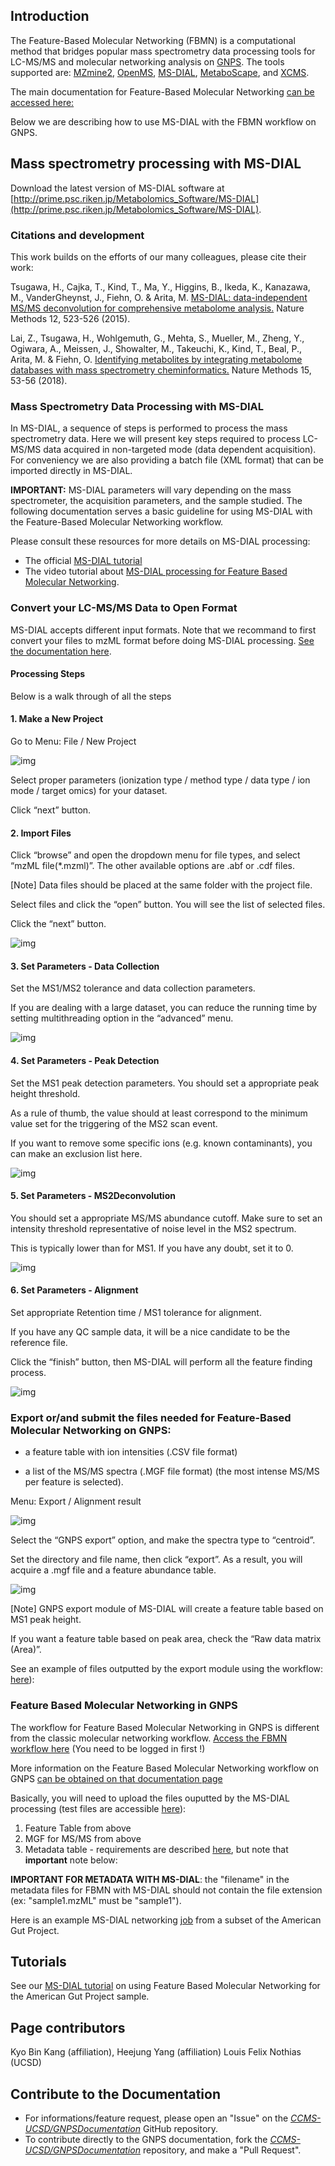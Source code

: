 ## Introduction

The Feature-Based Molecular Networking (FBMN) is a computational method that bridges popular mass spectrometry data processing tools for LC-MS/MS and molecular networking analysis on [GNPS](http://gnps.ucsd.edu). The tools supported are: [MZmine2](featurebasedmolecularnetworking-with-mzmine2.md), [OpenMS](featurebasedmolecularnetworking-with-openms.md), [MS-DIAL](featurebasedmolecularnetworking-with-ms-dial.md), [MetaboScape](featurebasedmolecularnetworking-with-metaboscape.md), and [XCMS](featurebasedmolecularnetworking-with-xcms3.md).

The main documentation for Feature-Based Molecular Networking [can be accessed here:](featurebasedmolecularnetworking.md)

Below we are describing how to use MS-DIAL with the FBMN workflow on GNPS.

## Mass spectrometry processing with MS-DIAL

Download the latest version of MS-DIAL software at [http://prime.psc.riken.jp/Metabolomics_Software/MS-DIAL](http://prime.psc.riken.jp/Metabolomics_Software/MS-DIAL).

### Citations and development

This work builds on the efforts of our many colleagues, please cite their work:

Tsugawa, H., Cajka, T., Kind, T., Ma, Y., Higgins, B., Ikeda, K., Kanazawa, M., VanderGheynst, J., Fiehn, O. & Arita, M. [MS-DIAL: data-independent MS/MS deconvolution for comprehensive metabolome analysis.](http://dx.doi.org/10.1038/nmeth.3393) Nature Methods 12, 523-526 (2015).

Lai, Z., Tsugawa, H., Wohlgemuth, G., Mehta, S., Mueller, M., Zheng, Y., Ogiwara, A., Meissen, J., Showalter, M., Takeuchi, K., Kind, T., Beal, P., Arita, M. & Fiehn, O. [Identifying metabolites by integrating metabolome databases with mass spectrometry cheminformatics.](http://dx.doi.org/10.1038/nmeth.4512) Nature Methods 15, 53-56 (2018). 

### Mass Spectrometry Data Processing with MS-DIAL

In MS-DIAL, a sequence of steps is performed to process the mass spectrometry data. Here we will present key steps required to process LC-MS/MS data acquired in non-targeted mode (data dependent acquisition). For conveniency we are also providing a batch file (XML format) that can be imported directly in MS-DIAL.

**IMPORTANT:** MS-DIAL parameters will vary depending on the mass spectrometer, the acquisition parameters, and the sample studied. The following documentation serves a basic guideline for using MS-DIAL with the Feature-Based Molecular Networking workflow.

Please consult these resources for more details on MS-DIAL processing:

- The official [MS-DIAL tutorial](http://prime.psc.riken.jp/Metabolomics_Software/MS-DIAL/MSDIAL-tutorial.pdf) 
- The video tutorial about [MS-DIAL processing for Feature Based Molecular Networking](tutorials/americangut-ms-dial.md).

### Convert your LC-MS/MS Data to Open Format
MS-DIAL accepts different input formats. Note that we recommand to first convert your files to mzML format before doing MS-DIAL processing. [See the documentation here](https://ccms-ucsd.github.io/GNPSDocumentation/fileconversion/).

#### Processing Steps

Below is a walk through of all the steps

#### 1. Make a New Project

Go to Menu: File / New Project

![img](img/ms-dial/new-project.png)

Select proper parameters (ionization type / method type / data type / ion mode / target omics) for your dataset. 

Click “next” button.

#### 2. Import Files

Click “browse” and open the dropdown menu for file types, and select “mzML file(*.mzml)”. The other available options are .abf or .cdf files.

[Note] Data files should be placed at the same folder with the project file.

Select files and click the “open” button. You will see the list of selected files.

Click the “next” button.

![img](img/ms-dial/import-raw.png)

#### 3. Set Parameters - Data Collection

Set the MS1/MS2 tolerance and data collection parameters. 

If you are dealing with a large dataset, you can reduce the running time by setting multithreading option in the “advanced” menu.

![img](img/ms-dial/set-parameters-data.png)

#### 4. Set Parameters - Peak Detection

Set the MS1 peak detection parameters. You should set a appropriate peak height threshold. 

As a rule of thumb, the value should at least correspond to the minimum value set for the triggering of the MS2 scan event. 

If you want to remove some specific ions (e.g. known contaminants), you can make an exclusion list here.

![img](img/ms-dial/set-parameters-peak-detection.png)

#### 5. Set Parameters - MS2Deconvolution

You should set a appropriate MS/MS abundance cutoff. Make sure to set an intensity threshold representative of noise level in the MS2 spectrum. 

This is typically lower than for MS1. If you have any doubt, set it to 0.

![img](img/ms-dial/set-parameters-deconvolution.png)

#### 6. Set Parameters - Alignment

Set appropriate Retention time / MS1 tolerance for alignment. 

If you have any QC sample data, it will be a nice candidate to be the reference file. 

Click the “finish” button, then MS-DIAL will perform all the feature finding process.

![img](img/ms-dial/set-parameters-alignment.png)

### Export or/and submit the files needed for Feature-Based Molecular Networking on GNPS:

- a feature table with ion intensities (.CSV file format)

- a list of the MS/MS spectra (.MGF file format) (the most intense MS/MS per feature is selected).

Menu: Export / Alignment result

![img](img/ms-dial/export.png)

Select the “GNPS export” option, and make the spectra type to “centroid”. 

Set the directory and file name, then click “export”. As a result, you will acquire a .mgf file and a feature abundance table. 

![img](img/ms-dial/export_2.png)

[Note] GNPS export module of MS-DIAL will create a feature table based on MS1 peak height. 

If you want a feature table based on peak area, check the “Raw data matrix (Area)”.

See an example of files outputted by the export module using the workflow:
[here](https://github.com/CCMS-UCSD/GNPSDocumentation/tree/master/docs/tutorials/AG_tutorial_files/)):

### Feature Based Molecular Networking in GNPS

The workflow for Feature Based Molecular Networking in GNPS is different from the classic molecular networking workflow. [Access the FBMN workflow here](https://gnps.ucsd.edu/ProteoSAFe/index.jsp?params=%7B%22workflow%22:%22METABOLOMICS-SNETS-MZMINE%22,%22library_on_server%22:%22d.speclibs;%22%7D) (You need to be logged in first !)

More information on the Feature Based Molecular Networking workflow on GNPS [can be obtained on that documentation page](featurebasedmolecularnetworking.md)

Basically, you will need to upload the files ouputted by the MS-DIAL processing (test files are accessible [here](https://github.com/CCMS-UCSD/GNPSDocumentation/tree/master/docs/tutorials/AG_tutorial_files/)):

1. Feature Table from above
2. MGF for MS/MS from above
3. Metadata table - requirements are described [here](networking.md#metadata), but note that **important** note below:

**IMPORTANT FOR METADATA WITH MS-DIAL**: the "filename" in the metadata files for FBMN with MS-DIAL should not contain the file extension (ex: "sample1.mzML" must be "sample1").

Here is an example MS-DIAL networking [job](https://proteomics2.ucsd.edu/ProteoSAFe/status.jsp?task=4102bb6f394f4710a56f5fe1c7490f1e) from a subset of the American Gut Project.


## Tutorials

See our [MS-DIAL tutorial](tutorials/americangut-ms-dial.md) on using Feature Based Molecular Networking for the American Gut Project sample.

## Page contributors
Kyo Bin Kang (affiliation), Heejung Yang (affiliation) Louis Felix Nothias (UCSD)

## Contribute to the Documentation

- For informations/feature request, please open an "Issue" on the [*CCMS-UCSD/GNPSDocumentation*]((https://github.com/CCMS-UCSD/GNPSDocumentation)) GitHub repository.
- To contribute directly to the GNPS documentation, fork the [*CCMS-UCSD/GNPSDocumentation*]((https://github.com/CCMS-UCSD/GNPSDocumentation)) repository, and make a "Pull Request".